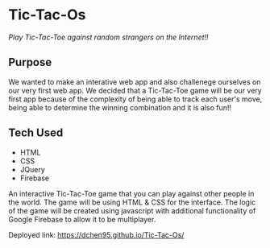 # Tic-Tac-Os
*Play Tic-Tac-Toe against random strangers on the Internet!!*

## Purpose
We wanted to make an interative web app and also challenege ourselves on our very first web app. 
We decided that a Tic-Tac-Toe game will be our very first app because of the complexity of being able to 
track each user's move, being able to determine the winning combination and it is also fun!!

## Tech Used

* HTML
* CSS 
* JQuery
* Firebase

An interactive Tic-Tac-Toe game that you can play against other people in the world. 
The game will be using HTML & CSS for the interface. 
The logic of the game will be created using javascript with additional functionality of Google Firebase to allow it to be multiplayer. 

Deployed link:  https://dchen95.github.io/Tic-Tac-Os/
